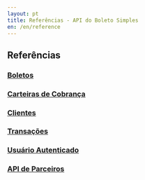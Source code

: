 ```yaml
---
layout: pt
title: Referências - API do Boleto Simples
en: /en/reference
---
```


## Referências

### [Boletos](/reference/v1/bank_billets)

### [Carteiras de Cobrança](/reference/v1/bank_billet_accounts)

### [Clientes](/reference/v1/customers)

### [Transações](/reference/v1/transactions)

### [Usuário Autenticado](/reference/v1/users)

### [API de Parceiros](/reference/v1/partner/users)